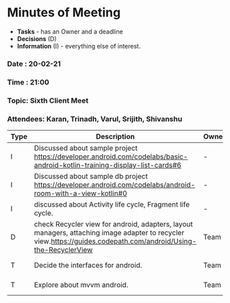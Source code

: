 # Minutes of Meeting

* **Tasks** - has an Owner and a deadline
* **Decisions** (D)
* **Information** (I) - everything else of interest.
 
### Date : 20-02-21
### Time : 21:00
### Topic: Sixth Client Meet
### Attendees: Karan, Trinadh, Varul, Srijith, Shivanshu

Type | Description | Owner | Deadline
---- | ---- | ---- | ----
I |Discussed about sample project https://developer.android.com/codelabs/basic-android-kotlin-training-display-list-cards#6 | - | -
I |Discussed about sample db project https://developer.android.com/codelabs/android-room-with-a-view-kotlin#0 | - | -
I | discussed about Activity life cycle, Fragment life cycle. | - | -
D |check Recycler view for android, adapters, layout managers, attaching image adapter to recycler view.https://guides.codepath.com/android/Using-the-RecyclerView | Team |-
T | Decide the interfaces for android. | Team | 26-02-21
T | Explore about mvvm android. | Team | 26-02-21

